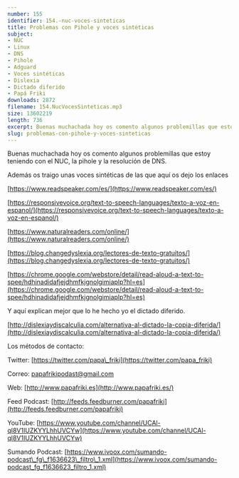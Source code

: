 ```yaml
---
number: 155
identifier: 154.-nuc-voces-sinteticas
title: Problemas con Pihole y voces sintéticas
subject:
- NUC
- Linux
- DNS
- Pihole
- Adguard
- Voces sintéticas
- Dislexia
- Dictado diferido
- Papá Friki
downloads: 2872
filename: 154.NucVocesSinteticas.mp3
size: 13602219
length: 736
excerpt: Buenas muchachada hoy os comento algunos problemillas que estoy teniendo con el NUC y os traigo unas voces sintéticas.
slug: problemas-con-pihole-y-voces-sinteticas
---
```

Buenas muchachada hoy os comento algunos problemillas que estoy teniendo con el NUC, la pihole y la resolución de DNS.

Además os traigo unas voces sintéticas de las que aquí os dejo los enlaces

[https://www.readspeaker.com/es/](https://www.readspeaker.com/es/)

[https://responsivevoice.org/text-to-speech-languages/texto-a-voz-en-espanol/](https://responsivevoice.org/text-to-speech-languages/texto-a-voz-en-espanol/)

[https://www.naturalreaders.com/online/](https://www.naturalreaders.com/online/)

[https://blog.changedyslexia.org/lectores-de-texto-gratuitos/](https://blog.changedyslexia.org/lectores-de-texto-gratuitos/)

[https://chrome.google.com/webstore/detail/read-aloud-a-text-to-spee/hdhinadidafjejdhmfkjgnolgimiaplp?hl=es](https://chrome.google.com/webstore/detail/read-aloud-a-text-to-spee/hdhinadidafjejdhmfkjgnolgimiaplp?hl=es)

Y aquí explican mejor que lo he hecho yo el dictado diferido.

[http://dislexiaydiscalculia.com/alternativa-al-dictado-la-copia-diferida/](http://dislexiaydiscalculia.com/alternativa-al-dictado-la-copia-diferida/)

Los métodos de contacto:

Twitter: [https://twitter.com/papa\_friki](https://twitter.com/papa_friki)

Correo: [papafrikipodast@gmail.com](https://archive.org/details/papafrikipodast@gmail.com)

Web: [http://www.papafriki.es](http://www.papafriki.es/)

Feed Podcast: [http://feeds.feedburner.com/papafriki](http://feeds.feedburner.com/papafriki)

YouTube: [https://www.youtube.com/channel/UCAl-ql8V1IUZKYYLhhUVCYw](https://www.youtube.com/channel/UCAl-ql8V1IUZKYYLhhUVCYw)

Sumando Podcast: [https://www.ivoox.com/sumando-podcast\_fg\_f1636623\_filtro\_1.xml](https://www.ivoox.com/sumando-podcast_fg_f1636623_filtro_1.xml)